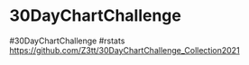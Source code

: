 # 30DayChartChallenge
#30DayChartChallenge #rstats https://github.com/Z3tt/30DayChartChallenge_Collection2021
